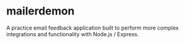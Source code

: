 # mailerdemon

A practice email feedback application built to perform more complex integrations and functionality with Node.js / Express.
